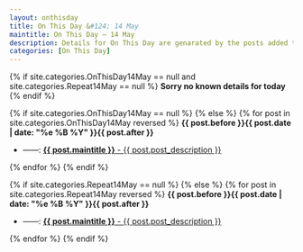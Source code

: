 ```yaml
---
layout: onthisday
title: On This Day &#124; 14 May
maintitle: On This Day — 14 May
description: Details for On This Day are genarated by the posts added to the website so the content is subject to changes/updates over time.
categories: [On This Day]
---
```


{% if site.categories.OnThisDay14May == null and site.categories.Repeat14May == null %}
<strong>Sorry no known details for today</strong>
{% endif %}

{% if site.categories.OnThisDay14May == null %}
{% else %}
{% for post in site.categories.OnThisDay14May reversed %}
<strong>{{ post.before }}{{ post.date | date: "%e %B %Y" }}{{ post.after }}</strong>
<ul>
<li> ——: <a href="{{ post.url }}"><strong>{{ post.maintitle }}</strong> - {{ post.post_description }}</a></li>
</ul>
{% endfor %}
{% endif %}

{% if site.categories.Repeat14May == null %}
{% else %}
{% for post in site.categories.Repeat14May reversed %}
<strong>{{ post.before }}{{ post.date | date: "%e %B %Y" }}{{ post.after }}</strong>
<ul>
<li> ——: <a href="{{ post.url }}"><strong>{{ post.maintitle }}</strong> - {{ post.post_description }}</a></li>
</ul>
{% endfor %}
{% endif %}

